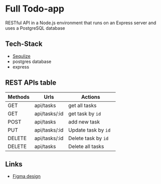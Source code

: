 # Full Todo-app 
 RESTful API in a Node.js environment that runs on an Express server and uses a PostgreSQL database
## Tech-Stack
+ [Sequlize](https://sequelize.org/)
+ postgres database
+ express

## REST APIs table

| Methods       | Urls          | Actions          |
| ------------- |---------------| -----------------|
| GET           | api/tasks     | get all tasks    |
| GET           | api/tasks/:id      | get task by `id`        |
| POST  | api/tasks      | add  new task           |
| PUT | api/tasks/:id      | Update task by `id `    |
| DELETE | api/tasks/:id     | Delete task by `id`   |
| DELETE | api/tasks      | Delete all tasks    |

## Links
+ [Figma design](https://www.figma.com/file/TNYTyJst6WFmUmxElGtSKf/To-Do-List-Kanban-(Community)?node-id=1%3A21&t=AJ4vJEQNx3MlhwLt-1)
